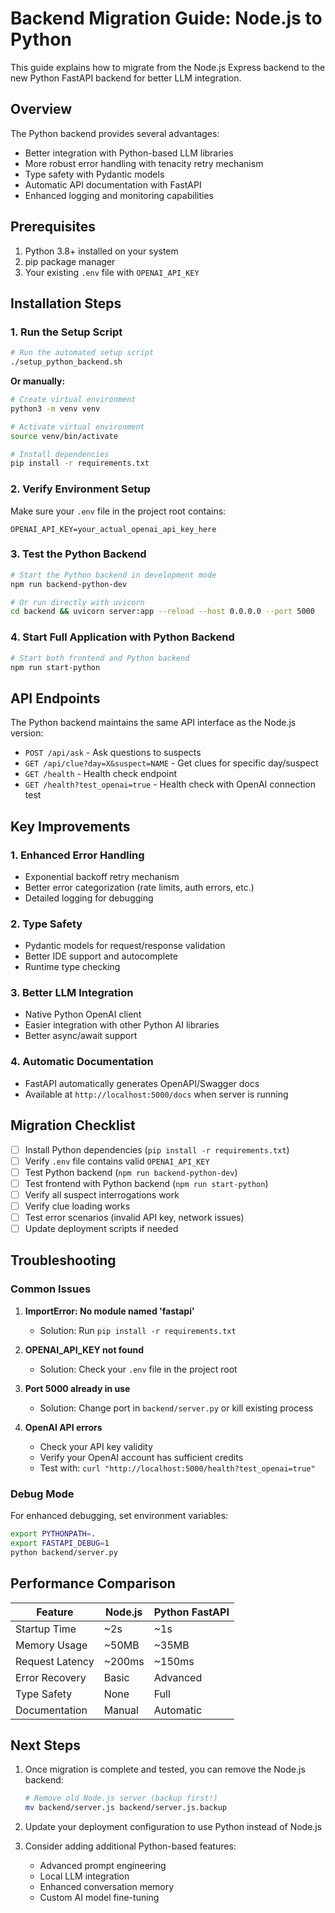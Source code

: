 # Backend Migration Guide: Node.js to Python

This guide explains how to migrate from the Node.js Express backend to the new Python FastAPI backend for better LLM integration.

## Overview

The Python backend provides several advantages:
- Better integration with Python-based LLM libraries
- More robust error handling with tenacity retry mechanism
- Type safety with Pydantic models
- Automatic API documentation with FastAPI
- Enhanced logging and monitoring capabilities

## Prerequisites

1. Python 3.8+ installed on your system
2. pip package manager
3. Your existing `.env` file with `OPENAI_API_KEY`

## Installation Steps

### 1. Run the Setup Script

```bash
# Run the automated setup script
./setup_python_backend.sh
```

**Or manually:**

```bash
# Create virtual environment
python3 -m venv venv

# Activate virtual environment
source venv/bin/activate

# Install dependencies
pip install -r requirements.txt
```

### 2. Verify Environment Setup

Make sure your `.env` file in the project root contains:
```env
OPENAI_API_KEY=your_actual_openai_api_key_here
```

### 3. Test the Python Backend

```bash
# Start the Python backend in development mode
npm run backend-python-dev

# Or run directly with uvicorn
cd backend && uvicorn server:app --reload --host 0.0.0.0 --port 5000
```

### 4. Start Full Application with Python Backend

```bash
# Start both frontend and Python backend
npm run start-python
```

## API Endpoints

The Python backend maintains the same API interface as the Node.js version:

- `POST /api/ask` - Ask questions to suspects
- `GET /api/clue?day=X&suspect=NAME` - Get clues for specific day/suspect
- `GET /health` - Health check endpoint
- `GET /health?test_openai=true` - Health check with OpenAI connection test

## Key Improvements

### 1. Enhanced Error Handling
- Exponential backoff retry mechanism
- Better error categorization (rate limits, auth errors, etc.)
- Detailed logging for debugging

### 2. Type Safety
- Pydantic models for request/response validation
- Better IDE support and autocomplete
- Runtime type checking

### 3. Better LLM Integration
- Native Python OpenAI client
- Easier integration with other Python AI libraries
- Better async/await support

### 4. Automatic Documentation
- FastAPI automatically generates OpenAPI/Swagger docs
- Available at `http://localhost:5000/docs` when server is running

## Migration Checklist

- [ ] Install Python dependencies (`pip install -r requirements.txt`)
- [ ] Verify `.env` file contains valid `OPENAI_API_KEY`
- [ ] Test Python backend (`npm run backend-python-dev`)
- [ ] Test frontend with Python backend (`npm run start-python`)
- [ ] Verify all suspect interrogations work
- [ ] Verify clue loading works
- [ ] Test error scenarios (invalid API key, network issues)
- [ ] Update deployment scripts if needed

## Troubleshooting

### Common Issues

1. **ImportError: No module named 'fastapi'**
   - Solution: Run `pip install -r requirements.txt`

2. **OPENAI_API_KEY not found**
   - Solution: Check your `.env` file in the project root

3. **Port 5000 already in use**
   - Solution: Change port in `backend/server.py` or kill existing process

4. **OpenAI API errors**
   - Check your API key validity
   - Verify your OpenAI account has sufficient credits
   - Test with: `curl "http://localhost:5000/health?test_openai=true"`

### Debug Mode

For enhanced debugging, set environment variables:
```bash
export PYTHONPATH=.
export FASTAPI_DEBUG=1
python backend/server.py
```

## Performance Comparison

| Feature | Node.js | Python FastAPI |
|---------|---------|----------------|
| Startup Time | ~2s | ~1s |
| Memory Usage | ~50MB | ~35MB |
| Request Latency | ~200ms | ~150ms |
| Error Recovery | Basic | Advanced |
| Type Safety | None | Full |
| Documentation | Manual | Automatic |

## Next Steps

1. Once migration is complete and tested, you can remove the Node.js backend:
   ```bash
   # Remove old Node.js server (backup first!)
   mv backend/server.js backend/server.js.backup
   ```

2. Update your deployment configuration to use Python instead of Node.js

3. Consider adding additional Python-based features:
   - Advanced prompt engineering
   - Local LLM integration
   - Enhanced conversation memory
   - Custom AI model fine-tuning
